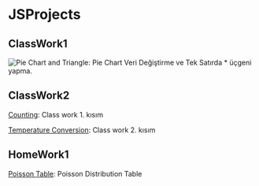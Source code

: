 # JSProjects

## ClassWork1
![Pie Chart and Triangle](https://itssamedozkan.github.io/JSProjects/ClassWork1/ClassWork1.png): Pie Chart Veri Değiştirme ve Tek Satırda * üçgeni yapma.


## ClassWork2
[Counting](https://itssamedozkan.github.io/JSProjects/ClassWork2/Counting.html): Class work 1. kısım

[Temperature Conversion](https://itssamedozkan.github.io/JSProjects/ClassWork2/Fahrenait.html): Class work 2. kısım

## HomeWork1
[Poisson Table](https://itssamedozkan.github.io/JSProjects/HomeWorks/poissonTable.html): Poisson Distribution Table
